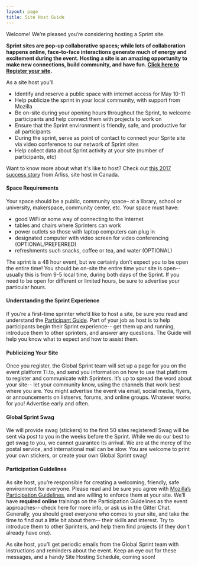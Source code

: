```yaml
---
layout: page
title: Site Host Guide
---
```


Welcome! We’re pleased you’re considering hosting a Sprint site.

**Sprint sites are pop-up collaborative spaces; while lots of collaboration happens online, face-to-face interactions generate much of energy and excitement during the event. Hosting a site is an amazing opportunity to make new connections, build community, and have fun. [Click here to Register your site](https://goo.gl/forms/ZKvdsy97PRCMmISv2).**

As a site host you’ll
* Identify and reserve a public space with internet access for May 10-11
* Help publicize the sprint in your local community, with support from Mozilla
* Be on-site during your opening hours throughout the Sprint, to welcome participants and help connect them with projects to work on
* Ensure that the Sprint environment is friendly, safe, and productive for all participants
* During the sprint, serve as point of contact to connect your Sprite site via video conference to our network of Sprint sites 
* Help collect data about Sprint activity at your site (number of participants, etc)

Want to know more about what it's like to host? Check out [this 2017 success story](https://medium.com/read-write-participate/arliss-site-host-a-global-sprint-2017-story-2017-902d8da23afd) from Arliss, site host in Canada.

#### Space Requirements
Your space should be a public,  community space– at a library, school or university, makerspace, community center, etc. Your space must have:

* good WiFi or some way of connecting to the Internet
* tables and chairs where Sprinters can work
* power outlets so those with laptop computers can plug in
* designated computer with video screen for video conferencing (OPTIONAL/PREFERRED)
* refreshments such snacks, coffee or tea, and water (OPTIONAL)

The sprint is a 48 hour event, but we certainly don’t expect you to be open the entire time!
You should be on-site the entire time your site is open-- usually this is from 9-5 local time, during both days of the Sprint. If you need to be open for different or limited hours, be sure to advertise your particular hours. 

#### Understanding the Sprint Experience
If you’re a first-time sprinter who’d like to host a site, be sure you read and understand the [Participant Guide](). Part of your job as host is to help participants begin their Sprint experience-- get them up and running, introduce them to other sprinters, and answer any questions. The Guide will help you know what to expect and how to assist them.

#### Publicizing Your Site 
Once you register, the Global Sprint team will set up a page for you on the event platform Ti.to, and send you information on how to use that platform to register and communicate with Sprinters. It’s up to spread the word about your site-- let your community know, using the channels that work best where you are. You might advertise the event via email, social media, flyers, or announcements on listservs, forums, and online groups. Whatever works for you! Advertise early and often. 

#### Global Sprint Swag
We will provide swag (stickers) to the first 50 sites registered! Swag will be sent via post to you in the weeks before the Sprint. While we do our best to get swag to you, we cannot guarantee its arrival. We are at the mercy of the postal service, and international mail can be slow. You are welcome to print your own stickers, or create your own Global Sprint swag!

#### Participation Guidelines
As site host, you’re responsible for creating a welcoming, friendly, safe environment for everyone. Please read and be sure you agree with [Mozilla’s Participation Guidelines](https://www.mozilla.org/en-US/about/governance/policies/participation/), and are willing to enforce them at your site. We’ll have **required online** trainings on the Participation Guidelines as the event approaches-- check here for more info, or ask us in the Gitter Chat. Generally, you should greet everyone who comes to your site, and take the time to find out a little bit about them-- their skills and interest. Try to introduce them to other Sprinters, and help them find projects (if they don't already have one). 

As site host, you’ll get periodic emails from the Global Sprint team with instructions and reminders about the event. Keep an eye out for these messages, and a handy Site Hosting Schedule, coming soon!
